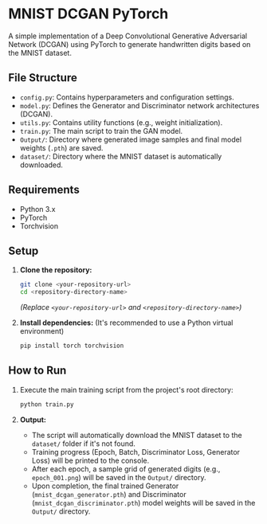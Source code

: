 # MNIST DCGAN PyTorch

A simple implementation of a Deep Convolutional Generative Adversarial Network (DCGAN) using PyTorch to generate handwritten digits based on the MNIST dataset.

## File Structure

* `config.py`: Contains hyperparameters and configuration settings.
* `model.py`: Defines the Generator and Discriminator network architectures (DCGAN).
* `utils.py`: Contains utility functions (e.g., weight initialization).
* `train.py`: The main script to train the GAN model.
* `Output/`: Directory where generated image samples and final model weights (`.pth`) are saved.
* `dataset/`: Directory where the MNIST dataset is automatically downloaded.

## Requirements

* Python 3.x
* PyTorch
* Torchvision

## Setup

1.  **Clone the repository:**
    ```bash
    git clone <your-repository-url>
    cd <repository-directory-name>
    ```
    *(Replace `<your-repository-url>` and `<repository-directory-name>`)*

2.  **Install dependencies:**
    (It's recommended to use a Python virtual environment)
    ```bash
    pip install torch torchvision
    ```

## How to Run

1.  Execute the main training script from the project's root directory:
    ```bash
    python train.py
    ```

2.  **Output:**
    * The script will automatically download the MNIST dataset to the `dataset/` folder if it's not found.
    * Training progress (Epoch, Batch, Discriminator Loss, Generator Loss) will be printed to the console.
    * After each epoch, a sample grid of generated digits (e.g., `epoch_001.png`) will be saved in the `Output/` directory.
    * Upon completion, the final trained Generator (`mnist_dcgan_generator.pth`) and Discriminator (`mnist_dcgan_discriminator.pth`) model weights will be saved in the `Output/` directory.
